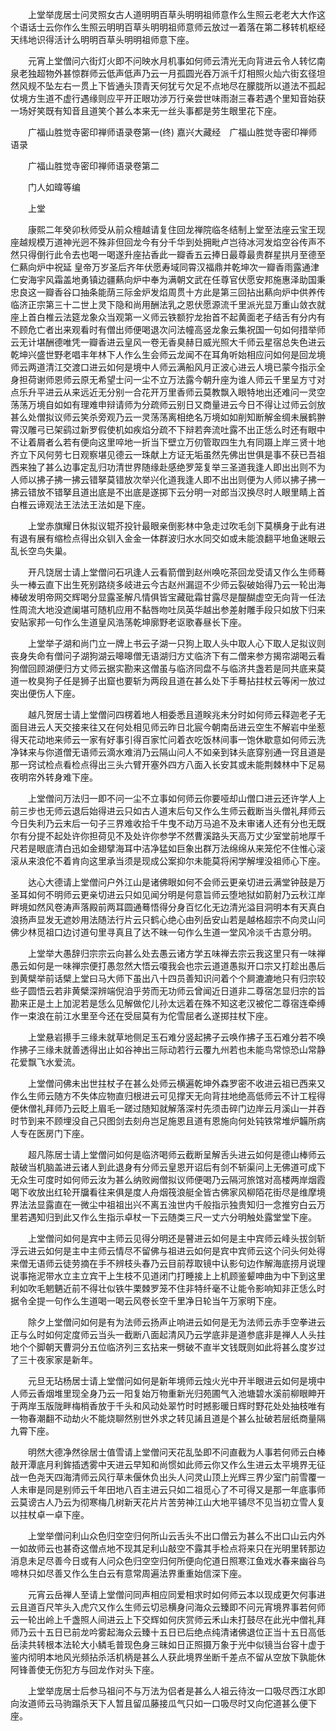 <!-- { "loadSidebar": true } -->
　　上堂举庞居士问灵照女古人道明明百草头明明祖师意作么生照云老老大大作这个语话士云你作么生照云明明百草头明明祖师意师云放过一着落在第二移转机枢经天纬地识得活计么明明百草头明明祖师意下座。

　　元宵上堂僧问六街灯火即不问映水月机事如何师云清光无向背进云令人转忆南泉老独超物外甚惊群师云低声低声乃云一月孤圆光吞万派千灯相照火灿六街玄径坦然风规不坠左右一贯上下皆通头顶青天何犹亏欠足不点地尽在朦胧所以道法不孤起仗境方生道不虚行遇缘则应平开正眼功涉万行亲尝世味雨澍三春若遇个里知音始获一场好笑既有知音且道笑个甚么本来无一丝头事都是劳生眼里花下座。

　　广福山胜觉寺密印禅师语录卷第一(终)
嘉兴大藏经　广福山胜觉寺密印禅师语录


　　广福山胜觉寺密印禅师语录卷第二

　　门人如暐等编

　　上堂

　　康熙二年癸卯秋师受从前众檀越请复住回龙禅院临冬结制上堂至法座云宝王现座越规模万道神光迥不殊非但回龙今有分千华到处拥毗卢岂待冰河发焰空谷传声不然只得倒行此令去也喝一喝遂升座拈香此一瓣香五云捧日最尊最贵群星拱月至德至仁爇向炉中祝延
皇帝万岁圣后齐年伏愿寿域同霄汉福鼎并乾坤次一瓣香雨露通津仁安海宇风霜盖地勇镇边疆爇向炉中奉为满朝文武在任尊官伏愿安邦施惠泽助国秉忠良这一瓣香谷口抽条能荫三际金炉发焰周贯十方此是第三回拈出爇向炉中供养传临济正宗第三十二世上灵下隐和尚用酬法乳之恩伏愿源流千里派光显万重山敛衣就座上首白椎云法筵龙象众当观第一义师云铁额狞龙抬首不起黄面老子结舌有分内有不顾危亡者出来观看时有僧出师便喝退次问法幢高竖龙象云集祝国一句如何措举师云无计堪酬德唯凭一瓣香进云皇风一卷无香臭赫日威光照大千师云星宿总失色进云乾坤兴盛世野老唱丰年林下人作么生会师云龙闻不在耳角听始相应问如何是回龙境师云两道清江交渡口进云如何是境中人师云满船风月正波心进云人境已蒙今指示全身担荷谢师恩师云原无希望士问一尘不立万法露今朝升座为谁人师云千里呈方寸对点乐升平进云从来远近无分别一合花开万里香师云莫教飘入眼特地出还难问一灵空荡荡万境自如如有理难申辩请师为分疏师云别日又商量进云今日不得让过师云剑放甚么处僧拟议师云笑杀旁观乃云一灵荡荡离相绝名万境如如削知断解金绸未展鹤翀霄汉雕弓已架鹞过新罗假使机如疾焰分疏不下辩若奔流吐露不出正恁么时还有眼中不让着屑者么若有便向这里啐地一折当下壁立万仞管取四生九有同蹑上岸三贤十地齐立下风何劳七日观察堪见德云一珠献上方证无垢虽然先佛出世俱是事不获已吾祖西来独了甚么边事定乱归功清世界随缘赴感绝罗笼复举三圣道我逢人即出出则不为人师以拂子拂一拂云错拏莫错放次举兴化道我逢人即不出出则便为人师以拂子拂一拂云错放不错拏且道出底是不出底是遂掷下云分明一对郎当汉换尽时人眼里睛上首白椎云谛观法王法法王法如是下座。

　　上堂赤旗耀日休拟议辊芥投针最眼亲倒影林中急走过吹毛剑下莫横身于此有进有退有展有缩检点得出众钏入金金一体群波归水水同交如或未能浪翻平地鱼迷眼云乱长空鸟失巢。

　　开凡饶居士请上堂僧问石巩逢人云看箭僧到赵州唤吃茶回龙受请又作么生师蓦头一棒云直下出生死别路绕多岐进云今古赵州漏逗不少师云裂破始得乃云一轮出海棒破发明帝网交辉喝分显露圣解凡情俱皆宝藏砒霜甘露尽是醍醐虚空无向背一任法性周流大地没遮阑堪可随机应用不黏唇吻吐凤英华越出参差射雕手段只如放下归来安贴家邦一句作么生道皇风浩荡乾坤廓野老讴歌春昼长下座。

　　上堂举子湖和尚门立一牌上书云子湖一只狗上取人头中取人心下取人足拟议则丧身失命有僧问子湖狗湖云嗥嗥僧无语湖归方丈临济下有二僧来参方揭帘湖喝云看狗僧回顾湖便归方丈师云据实勘来这僧虽与临济同盘不与临济共盏若是同共底来莫道一枚臭狗子任是狮子出窟也要斩为两段且道在甚么处下手蓦拈拄杖云等闲一放过突出便伤人下座。

　　越凡贺居士请上堂僧问四楞着地人相委悉且道眹兆未分时如何师云释迦老子无面目进云人天交接来往又在何处相见师云昨日北宸今朝南岳进云空生不解岩中坐惹得天花动地来师云一家有好事引得百家忙问着衣吃饭林间事一饱休歇意如何师云洗净钵来与你道僧无语师云滴水难消乃云隔山问人不如亲到钵头底穿别通一窍且道是那一窍试检点看检点得出三头六臂开塞外四方八面入长安其或未能荆棘林中下足易夜明帘外转身难下座。

　　上堂僧问万法归一即不问一尘不立事如何师云你要哑却山僧口进云还许学人上前三步也无师云退后始得进云只如古人道末后句又作么生师云截断当头僧礼拜师云今日失利乃云末后一句子三界难收拾千牛曳不动万马追不及未审诸人还有分也无既尔有分提不起处许你担荷见不及处许你参学不然曹溪路头天高万丈少室堂前地厚千尺若是眼底清白迅如金翅擘海耳中洁净猛如巨象出群万法绵绵从来笼佗不住惟心滚滚从来浪佗不着肯向这里承当须是现成公案抑尔未能莫将闲学解埋没祖师心下座。

　　达心大德请上堂僧问户外江山是诸佛眼如何不会师云更亲切进云满堂钟鼓是万圣耳如何不明师云更亲切进云只如见闻分明是何意旨师云堕地狱如箭射乃云秋江岸畔境如然风卷涛声落殿前两耳圆通蓦悟得分身百忆化无边清光溢目洞明本有天真白浪扬声显发无遮妙用法随法行片云只鹤心绝心由列岳安山若是越格超宗不向灵山问佛少林觅祖口边讨道句里寻真且了达不昧一句作么生道一堂风冷淡千古意分明。

　　上堂举大愚辞归宗宗云向甚么处去愚云诸方学五味禅去宗云我这里只有一味禅愚云如何是一味禅宗便打愚忽然大悟云嗄我会也宗云道道愚拟开口宗又打趁出愚后到黄檗举前话檗上堂曰马大师下虽出八十四员善知识问着个个屙漉漉地只有归宗较些子圆悟云若非黄檗深辨端倪洎乎劳而无功师云曾闻近日道非二尊宿怎显归宗的旨勘来正是土上加泥若是恁么见解做佗儿孙太远着在殊不知这老汉被佗二尊宿连牵缚作一束浪在前江水里至今还在受屈莫有为佗雪屈者么遂掷拄杖下座。

　　上堂悬岩攃手三缘未就草地侧足玉石难分竖起拂子云唤作拂子玉石难分若不唤作拂子三缘未就善透得出止如谷神出三际动若行云覆九州若也未能鸟常惊恐山常静花爱飘飞水爱流。

　　上堂僧问佛未出世拄杖子在甚么处师云横遍乾坤外森罗密不收进云祖已西来又作么生师云随方不失体应物直归根进云可见撑天无向背拄地绝高低师云不计工程得便休僧礼拜师乃云眨上眉毛一蹉过随知就解落深村先须击碎门边岸云月溪山一并吞时节到来不顾埋没自己只图剑去刻舟岂足施恩且道有恩施向何处钝铁常堆炉韛所病人专在医房门下座。

　　超凡陈居士请上堂僧问如何是临济喝师云截断呈解舌头进云如何是德山棒师云敲破当机脑盖进云诸人到此退身有分师云皇恩开诏后有剑不斩渠问上无佛道可成下无众生可度时如何师云汝为甚么纳败阙僧拟议师便喝乃云隔河旅馆对高楼两岸烟霞喝下收放出红轮开牖看往来俱是度人舟烟筏浪艇全皆古佛家风柳陌花街尽是维摩境界法法显露直在一微尘中祖祖出兴不离五浊世内千般指示独贵知归一念推穷白云万里若遇知归到此又作么生指示卓杖一下云随类三尺一丈六分明触处露堂堂下座。

　　上堂僧问如何是宾中主师云见得分明还是瞽进云如何是主中宾师云峰头拔剑斩浮云进云如何是主中主师云情尽不留佛与祖进云如何是宾中宾师云这个问头何处得来僧无语师云徒劳摘在手不辨枝头春乃云目前荐取镜中认影句边作解海底捞月说理说事拖泥带水立主立宾干上生枝不见道闭门打睡接上上机顾鉴颦呻曲为中下到这里利如吹毛魍魉近前不得壮似铁牛栗棘罗笼不住非特纤毫不让能令影响知非正恁么时据令全提一句作么生道喝一喝云风卷长空千里净日轮当午万家明下座。

　　除夕上堂僧问如何是有为法师云扬声止响进云如何是无为法师云赤手空拳进云正与么时如何定度师云当头一截断八面起清风乃云学底非是道参底非是禅人人头拄地个个脚朝天曹洞分五位临济列三玄拈来一劈破不直半文钱既则如此将甚么度岁过了三十夜家家是新年。

　　元旦无玷杨居士请上堂僧问如何是新年境师云烛火光中开半眼进云如何是境中人师云香烟堆里现全身乃云一阳复始万物重新光归苑圃气入池塘碧水溪前柳眼眒开于两岸玉版陇畔梅梢香放于千头和风动处翠竹时时撼影暖日辉时野花处处抽枝唯有一物春潮翻不动劫火不能烧聊然别世外求之转见誵且道是个甚么扯破若层纸商量隔九霄下座。

　　明然大德净然徐居士值雪请上堂僧问天花乱坠即不问直截为人事若何师云白棒敲开潭底月利鉾插透雾中天进云早知和尚惯如此师云你又作么生进云太平境界无征战一色尧天四海清师云风行草未偃休负出头人问灵山顶上光辉三界少室门前雪覆一人未审是同是别师云千年田地八百主进云只如二祖觅心了不可得又是那一年底事师云莫谤古人乃云为彻寒梅几树新天花片片苦劳神江山大地平铺尽不见当初立雪人复以拄杖卓一卓下座。

　　上堂举僧问利山众色归空空归何所山云舌头不出口僧云为甚么不出口山云内外一如故师云也甚奇这僧点地不现其足利山敲空不露其手检点将来只在光明里转那边消息未足尽善今日或有人问众色归空空归何所便向佗道日照寒江鱼戏水春来幽谷鸟啼林只如尽善又作么生白云有意常周遍法界重重始信深下座。

　　元宵云岳禅人至请上堂僧问同声相应同爱相求时如何师云本以现成更欠何事进云且道百尺竿头入虎穴又作么生师云切忌横身问海众云臻即不问元宵境界事若何师云一轮出岭上千盏照人间进云上下交辉如何庆赏师云禾山未打鼓尽在此光中僧礼拜师乃云十五日已前龙吟雾起海众云臻十五日已后绝点纯清诸佛退位正当十五日高低岳渎共转根本法轮大小鳞毛普现色身三昧如日正照摄万象于光中似镜当台容十虚于鉴内彻明本地风光频拈杀活机柄是甚么人获此境界坐断千差点不留从空放下孰能休阿锋善使无伤犯方与回龙作对头下座。

　　上堂举庞居士后参马祖问不与万法为侣者是甚么人祖云待汝一口吸尽西江水即向汝道师云马驹蹋杀天下人暂且留瓜藤接瓜气只如一口吸尽时又向佗道甚么便下座。

